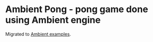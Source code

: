 # Ambient Pong - pong game done using Ambient engine

Migrated to [Ambient examples](https://github.com/AmbientRun/Ambient/tree/main/guest/rust/examples/games/pong).
